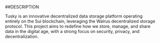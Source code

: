##DESCRIPTION

Tusky is an innovative decentralized data storage platform operating entirely on the Sui blockchain, leveraging the Walrus decentralized storage protocol. This project aims to redefine how we store, manage, and share data in the digital age, with a strong focus on security, privacy, and decentralization.
